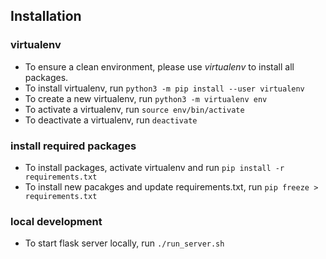 ## Installation
### virtualenv
* To ensure a clean environment, please use *virtualenv* to install all packages.
* To install virtualenv, run `python3 -m pip install --user virtualenv`
* To create a new virtualenv, run `python3 -m virtualenv env`
* To activate a virtualenv, run `source env/bin/activate`
* To deactivate a virtualenv, run `deactivate`
### install required packages
* To install packages, activate virtualenv and run `pip install -r requirements.txt`
* To install new pacakges and update requirements.txt, run `pip freeze > requirements.txt`
### local development
* To start flask server locally, run `./run_server.sh`